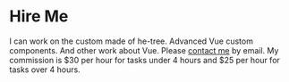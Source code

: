 # Hire Me

I can work on the custom made of he-tree. Advanced Vue custom components. And other work about Vue. Please <a href="mailto:phphe@outlook.com?subject=&body=">contact me</a> by email. My commission is $30 per hour for tasks under 4 hours and $25 per hour for tasks over 4 hours.
